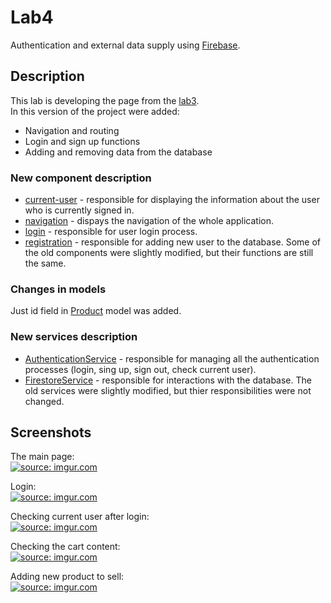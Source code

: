 # Lab4
Authentication and external data supply using [Firebase](https://firebase.google.com/).

## Description
This lab is developing the page from the [lab3](https://github.com/xenoteo/Web/blob/master/lab3-4/lab3.md).  
In this version of the project were added:
- Navigation and routing
- Login and sign up functions
- Adding and removing data from the database

### New component description
- [current-user](https://github.com/xenoteo/Web/tree/master/lab3-4/src/app/components/current-user) - responsible for displaying the information about the user who is currently signed in.
- [navigation](https://github.com/xenoteo/Web/tree/master/lab3-4/src/app/components/navigation) - dispays the navigation of the whole application.
- [login](https://github.com/xenoteo/Web/tree/master/lab3-4/src/app/components/login) - responsible for user login process.
- [registration](https://github.com/xenoteo/Web/tree/master/lab3-4/src/app/components/registration) - responsible for adding new user to the database.
Some of the old components were slightly modified, but their functions are still the same.
  
### Changes in models
Just id field in [Product](https://github.com/xenoteo/Web/blob/master/lab3-4/src/app/models/product/product.ts) model was added.
  
### New services description
- [AuthenticationService](https://github.com/xenoteo/Web/blob/master/lab3-4/src/app/services/AuthenticationService/authentication.service.ts) - responsible for managing all the authentication processes (login, sing up, sign out, check current user).
- [FirestoreService](https://github.com/xenoteo/Web/blob/master/lab3-4/src/app/services/FirestoreService/firestore.service.ts) - responsible for interactions with the database.
The old services were slightly modified, but thier responsibilities were not changed.

## Screenshots
The main page:  
<a href="https://imgur.com/zwx6Gcy"><img src="https://i.imgur.com/zwx6Gcy.png" title="source: imgur.com" /></a>
  
Login:  
<a href="https://imgur.com/BTkPOks"><img src="https://i.imgur.com/BTkPOks.png" title="source: imgur.com" /></a>
  
Checking current user after login:  
<a href="https://imgur.com/1qMHVcH"><img src="https://i.imgur.com/1qMHVcH.png" title="source: imgur.com" /></a>
  
Checking the cart content:  
<a href="https://imgur.com/fG2R7DA"><img src="https://i.imgur.com/fG2R7DA.png" title="source: imgur.com" /></a>
  
Adding new product to sell:  
<a href="https://imgur.com/d8824Q4"><img src="https://i.imgur.com/d8824Q4.png" title="source: imgur.com" /></a>

